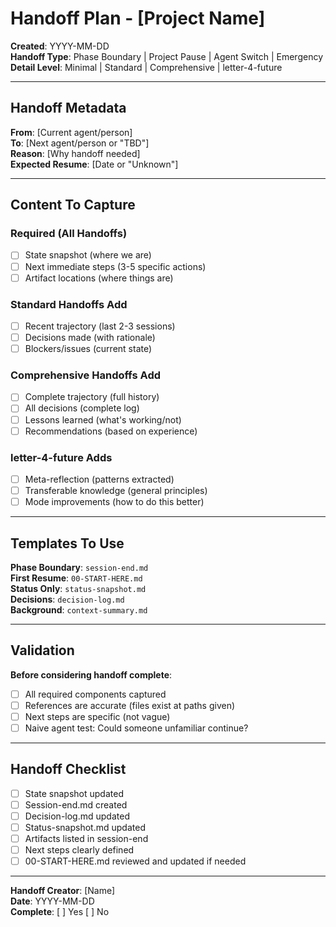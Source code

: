 # Handoff Plan - [Project Name]

**Created**: YYYY-MM-DD  
**Handoff Type**: Phase Boundary | Project Pause | Agent Switch | Emergency  
**Detail Level**: Minimal | Standard | Comprehensive | letter-4-future

---

## Handoff Metadata

**From**: [Current agent/person]  
**To**: [Next agent/person or "TBD"]  
**Reason**: [Why handoff needed]  
**Expected Resume**: [Date or "Unknown"]

---

## Content To Capture

### Required (All Handoffs)

- [ ] State snapshot (where we are)
- [ ] Next immediate steps (3-5 specific actions)
- [ ] Artifact locations (where things are)

### Standard Handoffs Add

- [ ] Recent trajectory (last 2-3 sessions)
- [ ] Decisions made (with rationale)
- [ ] Blockers/issues (current state)

### Comprehensive Handoffs Add

- [ ] Complete trajectory (full history)
- [ ] All decisions (complete log)
- [ ] Lessons learned (what's working/not)
- [ ] Recommendations (based on experience)

### letter-4-future Adds

- [ ] Meta-reflection (patterns extracted)
- [ ] Transferable knowledge (general principles)
- [ ] Mode improvements (how to do this better)

---

## Templates To Use

**Phase Boundary**: `session-end.md`  
**First Resume**: `00-START-HERE.md`  
**Status Only**: `status-snapshot.md`  
**Decisions**: `decision-log.md`  
**Background**: `context-summary.md`

---

## Validation

**Before considering handoff complete**:

- [ ] All required components captured
- [ ] References are accurate (files exist at paths given)
- [ ] Next steps are specific (not vague)
- [ ] Naive agent test: Could someone unfamiliar continue?

---

## Handoff Checklist

- [ ] State snapshot updated
- [ ] Session-end.md created
- [ ] Decision-log.md updated
- [ ] Status-snapshot.md updated
- [ ] Artifacts listed in session-end
- [ ] Next steps clearly defined
- [ ] 00-START-HERE.md reviewed and updated if needed

---

**Handoff Creator**: [Name]  
**Date**: YYYY-MM-DD  
**Complete**: [ ] Yes [ ] No

